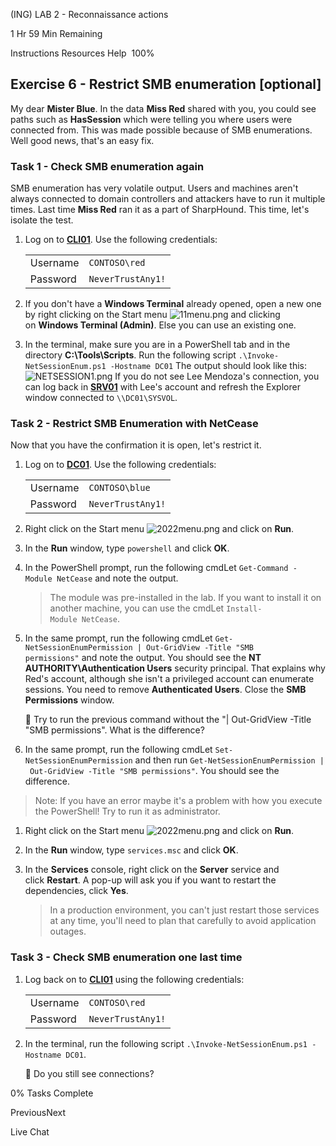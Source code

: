 
(ING) LAB 2 - Reconnaissance actions

1 Hr 59 Min Remaining

Instructions Resources Help  100%

## Exercise 6 - Restrict SMB enumeration [optional]

My dear **Mister Blue**. In the data **Miss Red** shared with you, you could see paths such as **HasSession** which were telling you where users were connected from. This was made possible because of SMB enumerations. Well good news, that's an easy fix.

### Task 1 - Check SMB enumeration again

SMB enumeration has very volatile output. Users and machines aren't always connected to domain controllers and attackers have to run it multiple times. Last time **Miss Red** ran it as a part of SharpHound. This time, let's isolate the test.

1. Log on to **[CLI01](https://labclient.labondemand.com/Instructions/4c26088d-9e1a-4cc0-8086-b2c2d5f57de4?rc=10#)**. Use the following credentials:
    
    |||
    |---|---|
    |Username|`CONTOSO\red`|
    |Password|`NeverTrustAny1!`|
    
2. If you don't have a **Windows Terminal** already opened, open a new one by right clicking on the Start menu ![11menu.png](https://labondemand.blob.core.windows.net/content/lab127178/11menu.png) and clicking on **Windows Terminal (Admin)**. Else you can use an existing one.
    
3. In the terminal, make sure you are in a PowerShell tab and in the directory **C:\Tools\Scripts**. Run the following script `.\Invoke-NetSessionEnum.ps1 -Hostname DC01` The output should look like this: ![NETSESSION1.png](https://labondemand.blob.core.windows.net/content/lab127178/NETSESSION1.png) If you do not see Lee Mendoza's connection, you can log back in **[SRV01](https://labclient.labondemand.com/Instructions/4c26088d-9e1a-4cc0-8086-b2c2d5f57de4?rc=10#)** with Lee's account and refresh the Explorer window connected to `\\DC01\SYSVOL`.
    

### Task 2 - Restrict SMB Enumeration with NetCease

Now that you have the confirmation it is open, let's restrict it.

1. Log on to **[DC01](https://labclient.labondemand.com/Instructions/4c26088d-9e1a-4cc0-8086-b2c2d5f57de4?rc=10#)**. Use the following credentials:
    
    |||
    |---|---|
    |Username|`CONTOSO\blue`|
    |Password|`NeverTrustAny1!`|
    
2. Right click on the Start menu ![2022menu.png](https://labondemand.blob.core.windows.net/content/lab127178/2022menu.png) and click on **Run**.
    
3. In the **Run** window, type `powershell` and click **OK**.
    
4. In the PowerShell prompt, run the following cmdLet `Get-Command -Module NetCease` and note the output.
    
    > The module was pre-installed in the lab. If you want to install it on another machine, you can use the cmdLet `Install-Module NetCease`.
    
5. In the same prompt, run the following cmdLet `Get-NetSessionEnumPermission | Out-GridView -Title "SMB permissions"` and note the output. You should see the **NT AUTHORITY\Authentication Users** security principal. That explains why Red's account, although she isn't a privileged account can enumerate sessions. You need to remove **Authenticated Users**. Close the **SMB Permissions** window.
    
    📝 Try to run the previous command without the "| Out-GridView -Title "SMB permissions". What is the difference?
    
6. In the same prompt, run the following cmdLet `Set-NetSessionEnumPermission` and then run `Get-NetSessionEnumPermission | Out-GridView -Title "SMB permissions"`. You should see the difference.
    

> Note: If you have an error maybe it's a problem with how you execute the PowerShell! Try to run it as administrator.

1. Right click on the Start menu ![2022menu.png](https://labondemand.blob.core.windows.net/content/lab127178/2022menu.png) and click on **Run**.
    
2. In the **Run** window, type `services.msc` and click **OK**.
    
3. In the **Services** console, right click on the **Server** service and click **Restart**. A pop-up will ask you if you want to restart the dependencies, click **Yes**.
    
    > In a production environment, you can't just restart those services at any time, you'll need to plan that carefully to avoid application outages.
    

### Task 3 - Check SMB enumeration one last time

1. Log back on to **[CLI01](https://labclient.labondemand.com/Instructions/4c26088d-9e1a-4cc0-8086-b2c2d5f57de4?rc=10#)** using the following credentials:
    
    |||
    |---|---|
    |Username|`CONTOSO\red`|
    |Password|`NeverTrustAny1!`|
    
2. In the terminal, run the following script `.\Invoke-NetSessionEnum.ps1 -Hostname DC01`.
    
    📝 Do you still see connections?
    

0% Tasks Complete

PreviousNext

Live Chat